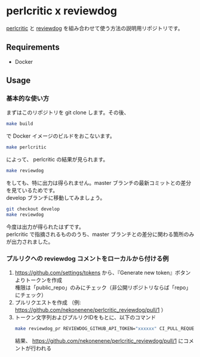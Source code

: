 # perlcritic x reviewdog

[perlcritic](https://metacpan.org/pod/perlcritic) と [reviewdog](https://github.com/reviewdog/reviewdog) を組み合わせて使う方法の説明用リポジトリです。


## Requirements

* Docker


## Usage

### 基本的な使い方

まずはこのリポジトリを git clone します。その後、

```sh
make build
```

で Docker イメージのビルドをおこないます。

```sh
make perlcritic
```

によって、 perlcritic の結果が見られます。

```sh
make reviewdog
```

をしても、特に出力は得られません。master ブランチの最新コミットとの差分を見ているためです。  
develop ブランチに移動してみましょう。

```sh
git checkout develop
make reviewdog
```

今度は出力が得られたはずです。  
perlcritic で指摘されるもののうち、master ブランチとの差分に関わる箇所のみが出力されました。


### プルリクへの reviewdog コメントをローカルから付ける例

1. https://github.com/settings/tokens から、『Generate new token』ボタンよりトークンを作成  
    権限は「public_repo」のみにチェック（非公開リポジトリならば「repo」にチェック）
2. プルリクエストを作成 （例: https://github.com/nekonenene/perlcritic_reviewdog/pull/1 ）
3. トークン文字列およびプルリクIDをもとに、以下のコマンド  
    ```sh
    make reviewdog_pr REVIEWDOG_GITHUB_API_TOKEN="xxxxxx" CI_PULL_REQUEST=1
    ```
    結果、 https://github.com/nekonenene/perlcritic_reviewdog/pull/1 にコメントが行われる
